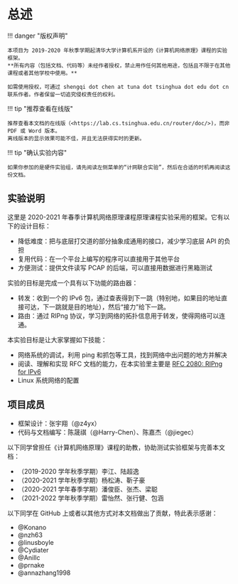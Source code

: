 # 总述

!!! danger "版权声明"

    本项目为 2019-2020 年秋季学期起清华大学计算机系开设的《计算机网络原理》课程的实验框架。
    **所有内容（包括文档、代码等）未经作者授权，禁止用作任何其他用途，包括且不限于在其他课程或者其他学校中使用。**
    
    如需使用授权，可通过 shengqi dot chen at tuna dot tsinghua dot edu dot cn 联系作者。作者保留一切追究侵权责任的权利。

!!! tip "推荐查看在线版"

    推荐查看本文档的在线版（<https://lab.cs.tsinghua.edu.cn/router/doc/>)，而非 PDF 或 Word 版本。
    离线版本的显示效果可能不佳，并且无法获得实时的更新。

!!! tip "确认实验内容"

    如果你参加的是硬件实验组，请先阅读左侧菜单的“计网联合实验”，然后在合适的时机再阅读这份文档。

## 实验说明

这里是 2020-2021 年春季计算机网络原理课程原理课程实验采用的框架。它有以下的设计目标：

* 降低难度：把与底层打交道的部分抽象成通用的接口，减少学习底层 API 的负担
* 复用代码：在一个平台上编写的程序可以直接用于其他平台
* 方便测试：提供文件读写 PCAP 的后端，可以直接用数据进行黑箱测试

实验的目标是完成一个具有以下功能的路由器：

* 转发：收到一个的 IPv6 包，通过查表得到下一跳（特别地，如果目的地址直接可达，下一跳就是目的地址），然后“接力”给下一跳。
* 路由：通过 RIPng 协议，学习到网络的拓扑信息用于转发，使得网络可以连通。

本实验目标是让大家掌握如下技能：

* 网络系统的调试，利用 ping 和抓包等工具，找到网络中出问题的地方并解决
* 阅读、理解和实现 RFC 文档的能力，在本实验里主要是 [RFC 2080: RIPng for IPv6](https://datatracker.ietf.org/doc/html/rfc2080)
* Linux 系统网络的配置

## 项目成员

* 框架设计：张宇翔（@z4yx）
* 代码与文档编写：陈晟祺（@Harry-Chen）、陈嘉杰（@jiegec）

以下同学曾担任《计算机网络原理》课程的助教，协助测试实验框架与完善本文档：

* （2019-2020 学年秋季学期）李江、陆超逸
* （2020-2021 学年秋季学期）杨松涛、靳子豪
* （2020-2021 学年春季学期）潘俊臣、张杰、梁聪
* （2021-2022 学年秋季学期）雷怡然、张行健、包涵

以下同学在 GitHub 上或者以其他方式对本文档做出了贡献，特此表示感谢：

* @Konano
* @nzh63
* @linusboyle
* @Cydiater
* @Anillc
* @prnake
* @annazhang1998
